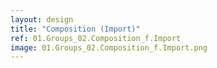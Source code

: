 ```yaml
---
layout: design
title: "Composition (Import)"
ref: 01.Groups_02.Composition_f.Import
image: 01.Groups_02.Composition_f.Import.png
---
```

